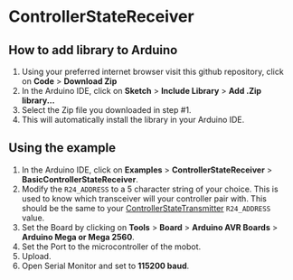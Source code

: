 # ControllerStateReceiver

## How to add library to Arduino

1. Using your preferred internet browser visit this github repository, click on **Code** > **Download Zip**
2. In the Arduino IDE, click on **Sketch** > **Include Library** > **Add .Zip library...**
3. Select the Zip file you downloaded in step #1.
4. This will automatically install the library in your Arduino IDE.

## Using the example

1. In the Arduino IDE, click on **Examples** > **ControllerStateReceiver** > **BasicControllerStateReceiver**.
2. Modify the `R24_ADDRESS` to a 5 character string of your choice. This is used to know which transceiver will your controller pair with. This should be the same to your [ControllerStateTransmitter](https://github.com/thinklabph/ControllerStateTransmitter) `R24_ADDRESS` value. 
3. Set the Board by clicking on **Tools** > **Board** > **Arduino AVR Boards** > **Arduino Mega or Mega 2560**.
4. Set the Port to the microcontroller of the mobot.
5. Upload.
6. Open Serial Monitor and set to **115200 baud**.